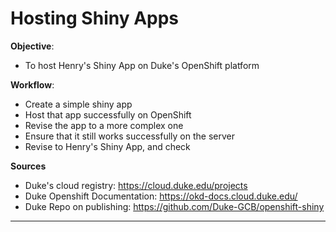 # Hosting Shiny Apps
**Objective**: 

* To host Henry's Shiny App on Duke's OpenShift platform

**Workflow**: 

* Create a simple shiny app
* Host that app successfully on OpenShift 
* Revise the app to a more complex one
* Ensure that it still works successfully on the server
* Revise to Henry's Shiny App, and check

**Sources**

 * Duke's cloud registry: https://cloud.duke.edu/projects
 * Duke Openshift Documentation: https://okd-docs.cloud.duke.edu/
 * Duke Repo on publishing: https://github.com/Duke-GCB/openshift-shiny

---

